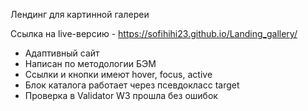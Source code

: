 Лендинг для картинной галереи 

Ссылка на live-версию - https://sofihihi23.github.io/Landing_gallery/
- Адаптивный сайт
- Написан по методологии БЭМ
- Ссылки и кнопки имеют hover, focus, active
- Блок каталога работает через псевдокласс target
- Проверка в Validator W3 прошла без ошибок
